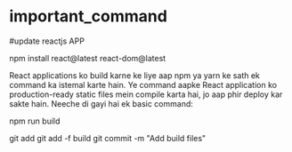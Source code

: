 # important_command


#update reactjs APP

npm install react@latest react-dom@latest



React applications ko build karne ke liye aap npm ya yarn ke sath ek command ka istemal karte hain. Ye command aapke React application ko production-ready static files mein compile karta hai, jo aap phir deploy kar sakte hain. Neeche di gayi hai ek basic command:

npm run build


git add <build-directory>
git add -f build
git commit -m "Add build files"




